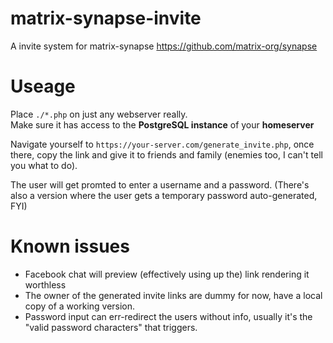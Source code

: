 # matrix-synapse-invite
A invite system for matrix-synapse https://github.com/matrix-org/synapse

# Useage
Place `./*.php` on just any webserver really.<br>
Make sure it has access to the **PostgreSQL instance** of your **homeserver**

Navigate yourself to `https://your-server.com/generate_invite.php`,
once there, copy the link and give it to friends and family (enemies too, I can't tell you what to do).

The user will get promted to enter a username and a password.
(There's also a version where the user gets a temporary password auto-generated, FYI)

# Known issues
* Facebook chat will preview (effectively using up the) link rendering it worthless
* The owner of the generated invite links are dummy for now, have a local copy of a working version.
* Password input can err-redirect the users without info, usually it's the "valid password characters" that triggers.
